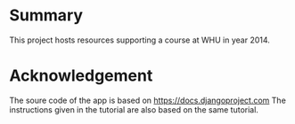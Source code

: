 # Summary

This project hosts resources supporting a course at WHU in year 2014.

# Acknowledgement

The soure code of the app is based on https://docs.djangoproject.com
The instructions given in the tutorial are also based on the same tutorial.

